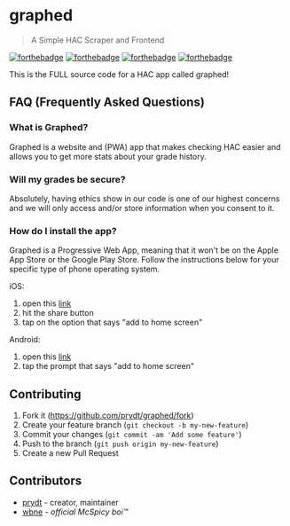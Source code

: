 # graphed

> A Simple HAC Scraper and Frontend

[![forthebadge](https://forthebadge.com/images/badges/built-with-love.svg)](https://forthebadge.com) [![forthebadge](https://forthebadge.com/images/badges/made-with-vue.svg)](https://forthebadge.com) [![forthebadge](https://forthebadge.com/images/badges/made-with-python.svg)](https://forthebadge.com) [![forthebadge](https://forthebadge.com/images/badges/reading-6th-grade-level.svg)](https://forthebadge.com)

This is the FULL source code for a HAC app called graphed!

## FAQ (Frequently Asked Questions)

### What is Graphed?

Graphed is a website and (PWA) app that makes checking HAC easier and allows you to get more stats about your grade history.

### Will my grades be secure?

Absolutely, having ethics show in our code is one of our highest concerns and we will only access and/or store information when you consent to it.

### How do I install the app?

Graphed is a Progressive Web App, meaning that it won't be on the Apple App Store or the Google Play Store. Follow the instructions below for your specific type of phone operating system.

iOS:

1. open this [link](https://prydt.github.io/graphed)
2. hit the share button
3. tap on the option that says "add to home screen"

Android:

1. open this [link](https://prydt.github.io/graphed)
2. tap the prompt that says "add to home screen"

## Contributing

1. Fork it (<https://github.com/prydt/graphed/fork>)
2. Create your feature branch (`git checkout -b my-new-feature`)
3. Commit your changes (`git commit -am 'Add some feature'`)
4. Push to the branch (`git push origin my-new-feature`)
5. Create a new Pull Request

## Contributors

- [prydt](https://github.com/prydt) - creator, maintainer
- [wbne](https://github.com/wbne) - *official McSpicy boi:tm:*
